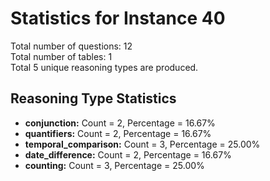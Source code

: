 # Statistics for Instance 40<br/>
Total number of questions: 12<br/>
Total number of tables: 1<br/>
Total 5 unique reasoning types are produced.<br/>
## Reasoning Type Statistics<br/>
- **conjunction:** Count = 2, Percentage = 16.67%<br/>
- **quantifiers:** Count = 2, Percentage = 16.67%<br/>
- **temporal_comparison:** Count = 3, Percentage = 25.00%<br/>
- **date_difference:** Count = 2, Percentage = 16.67%<br/>
- **counting:** Count = 3, Percentage = 25.00%<br/>
